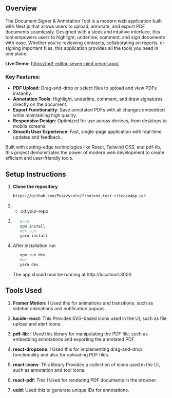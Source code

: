 ## Overview

The Document Signer & Annotation Tool is a modern web application built with Next.js that allows users to upload, annotate, and export PDF documents seamlessly. Designed with a sleek and intuitive interface, this tool empowers users to highlight, underline, comment, and sign documents with ease. Whether you're reviewing contracts, collaborating on reports, or signing important files, this application provides all the tools you need in one place.

**Live Demo:** https://pdf-editor-seven-pied.vercel.app/

### Key Features:
- **PDF Upload**: Drag-and-drop or select files to upload and view PDFs instantly.
- **Annotation Tools**: Highlight, underline, comment, and draw signatures directly on the document.
- **Export Functionality**: Save annotated PDFs with all changes embedded while maintaining high quality.
- **Responsive Design**: Optimized for use across devices, from desktops to mobile screens.
- **Smooth User Experience**: Fast, single-page application with real-time updates and feedback.

Built with cutting-edge technologies like React, Tailwind CSS, and pdf-lib, this project demonstrates the power of modern web development to create efficient and user-friendly tools.

## Setup Instructions

1. **Clone the repository**  
   ```bash
   https://github.com/Peazzycole/frontend-test-riteaseApp.git
   ```
2.  - cd your-repo
3. ```bash
      #run
      npm install
      #or run
      yarn install
   ```
4. After installation run
   ```bash
      npm run dev
      #or
      yarn dev
   ```
   The app should now be running at http://localhost:3000

## Tools Used
1. **Framer Motion:** I Used this for animations and transitions, such as sidebar animations and notification popups.

2. **lucide-react**: This Provides SVG-based icons used in the UI, such as file upload and alert icons.

3. **pdf-lib**: I Used this library for manipulating the PDF file, such as embedding annotations and exporting the annotated PDF.

4. **react-dropzone**: I Used this for implementing drag-and-drop functionality and also for uploading PDF files.

5. **react-icons**: This library Provides a collection of icons used in the UI, such as annotation and tool icons.

6. **react-pdf**: This I Used for rendering PDF documents in the browser.

7. **uuid**: Used this to generate unique IDs for annotations.
